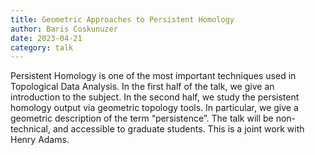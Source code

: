 ```yaml
---
title: Geometric Approaches to Persistent Homology
author: Baris Coskunuzer
date: 2023-04-21
category: talk
---
```


Persistent Homology is one of the most important techniques used in Topological Data Analysis. In the first half of the talk, we give an introduction to the subject. In the second half, we study the persistent homology output via geometric topology tools. In particular, we give a geometric description of the term “persistence”. The talk will be non-technical, and accessible to graduate students. This is a joint work with Henry Adams.

